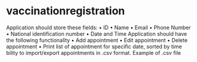 # vaccinationregistration

Application should store these fields:
• ID
• Name
• Email
• Phone Number
• National identification number
• Date and Time
Application should have the following functionality
• Add appointment
• Edit appointment
• Delete appointment
• Print list of appointment for specific date, sorted by time
bility to import/export appointments in .csv format. Example of .csv file
